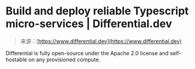 <!--yml
category: 未分类
date: 2024-05-27 14:47:06
-->

# Build and deploy reliable Typescript micro-services | Differential.dev

> 来源：[https://www.differential.dev](https://www.differential.dev)

Differential is fully open-source under the Apache 2.0 license and self-hostable on any provisioned compute.
